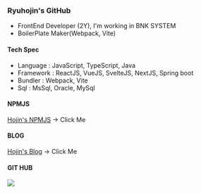 ### Ryuhojin's GitHub 

- FrontEnd Developer (2Y), I'm working in BNK SYSTEM
- BoilerPlate Maker(Webpack, Vite)

#### Tech Spec
- Language : JavaScript, TypeScript, Java
- Framework : ReactJS, VueJS, SvelteJS, NextJS, Spring boot
- Bundler : Webpack, Vite
- Sql : MsSql, Oracle, MySql

#### NPMJS
[Hojin's NPMJS](https://www.npmjs.com/~ryuhojin) -> Click Me
#### BLOG
[Hojin's Blog](https://ryuhojin.tistory.com) -> Click Me
#### GIT HUB
![](https://github-readme-stats.vercel.app/api?username=ryuhojin&theme=dracula)

